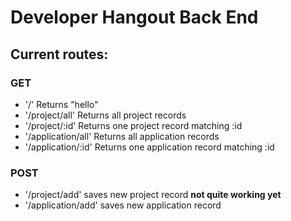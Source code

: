 # Developer Hangout Back End
## Current routes:
### GET
- '/'
  Returns "hello"
- '/project/all'
  Returns all project records
- '/project/:id'
  Returns one project record matching :id
- '/application/all'
  Returns all application records
- '/application/:id'
  Returns one application record matching :id
### POST
- '/project/add'
  saves new project record **not quite working yet**
- '/application/add'
  saves new application record
